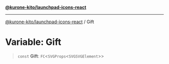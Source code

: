 [**@kurone-kito/launchpad-icons-react**](../README.md)

***

[@kurone-kito/launchpad-icons-react](../globals.md) / Gift

# Variable: Gift

> `const` **Gift**: `FC`\<`SVGProps`\<`SVGSVGElement`\>\>
